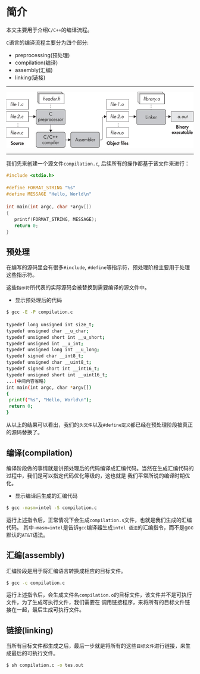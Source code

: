 # 简介

本文主要用于介绍`C/C++`的编译流程。

`C`语言的编译流程主要分为四个部分:

* preprocessing(预处理)
* compilation(编译)
* assembly(汇编)
* linking(链接)

---

![compilation phases](assert/compilation-phase.jpg)

---

我们先来创建一个源文件`compilation.c`, 后续所有的操作都基于该文件来进行：

```c
#include <stdio.h>

#define FORMAT_STRING "%s"
#define MESSAGE "Hello, World\n"

int main(int argc, char *argv[])
{
   printf(FORMAT_STRING, MESSAGE);
   return 0;
}
```

## 预处理

在编写的源码里会有很多`#include`, `#define`等指示符，预处理阶段主要用于处理这些指示符。

这些`指示符`所代表的实际源码会被替换到需要编译的源文件中。

* 显示预处理后的代码

```sh
$ gcc -E -P compilation.c

typedef long unsigned int size_t;
typedef unsigned char __u_char;
typedef unsigned short int __u_short;
typedef unsigned int __u_int;
typedef unsigned long int __u_long;
typedef signed char __int8_t;
typedef unsigned char __uint8_t;
typedef signed short int __int16_t;
typedef unsigned short int __uint16_t;
...(中间内容省略)
int main(int argc, char *argv[])
{
 printf("%s", "Hello, World\n");
 return 0;
}

```
从以上的结果可以看出，我们的`头文件`以及`#define定义`都已经在预处理阶段被真正的源码替换了。

## 编译(compilation)

编译阶段做的事情就是讲预处理后的代码编译成汇编代码。当然在生成汇编代码的过程中，我们是可以指定代码优化等级的，这也就是
我们平常所说的编译时期优化。

* 显示编译后生成的汇编代码

```sh
$ gcc -masm=intel -S compilation.c
```

运行上述指令后，正常情况下会生成`compilation.s`文件，也就是我们生成的汇编代码。
其中`-masm=intel`是告诉`gcc`编译器生成`intel 语法`的汇编指令，而不是gcc默认的`AT&T`语法。

## 汇编(assembly)

汇编阶段是用于将汇编语言转换成相应的目标文件。

```sh
$ gcc -c compilation.c
```

运行上述指令后，会生成文件名`compilation.o`的目标文件，该文件并不是可执行文件，为了生成可执行文件，我们需要在
调用链接程序，来将所有的目标文件链接在一起，最后生成可执行文件。

## 链接(linking)

当所有目标文件都生成之后，最后一步就是将所有的这些`目标文件`进行链接，来生成最后的可执行文件。

```sh
$ sh compilation.c -o tes.out
```

